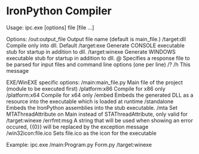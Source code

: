 IronPython Compiler
=====

Usage: ipc.exe [options] file [file ...]

Options:
    /out:output_file                          Output file name (default is main_file.<extenstion>)
    /target:dll                               Compile only into dll.  Default
    /target:exe                               Generate CONSOLE executable stub for startup in addition to dll.
    /target:winexe                            Generate WINDOWS executable stub for startup in addition to dll.
    @<file>                                   Specifies a response file to be parsed for input files and command line options (one per line)
    /? /h                                     This message    

EXE/WinEXE specific options:
    /main:main_file.py                        Main file of the project (module to be executed first)
    /platform:x86                             Compile for x86 only
    /platform:x64                             Compile for x64 only
    /embed                                    Embeds the generated DLL as a resource into the executable which is loaded at runtime
    /standalone                               Embeds the IronPython assemblies into the stub executable.
    /mta                                      Set MTAThreadAttribute on Main instead of STAThreadAttribute, only valid for /target:winexe
    /errfmt:msg                               A string that will be used when showing an error occured, {{0}} will be replaced by the exception message
    /win32icon:file.ico                       Sets file.ico as the icon for the executable

Example:
    ipc.exe /main:Program.py Form.py /target:winexe
